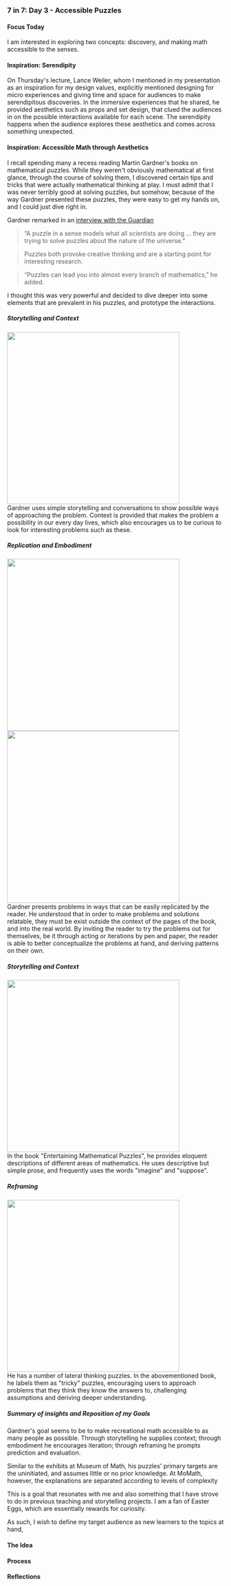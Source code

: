 ### 7 in 7: Day 3 - Accessible Puzzles ###

#### Focus Today ####
I am interested in exploring two concepts: discovery, and making math accessible to the senses. 

#### Inspiration: Serendipity ####
On Thursday's lecture, Lance Weiler, whom I mentioned in my presentation as an inspiration for my design values, explicitly mentioned designing for micro experiences and giving time and space for audiences to make serendipitous discoveries. In the immersive experiences that he shared, he provided  aesthetics such as props and set design, that clued the audiences in on the possible interactions available for each scene. The serendipity happens when the audience explores these aesthetics and comes across something unexpected.

#### Inspiration: Accessible Math through Aesthetics ####
I recall spending many a recess reading Martin Gardner's books on mathematical puzzles. While they weren't obviously mathematical at first glance, through the course of solving them, I discovered certain tips and tricks that were actually mathematical thinking at play. I must admit that I was never terribly good at solving puzzles, but somehow, because of the way Gardner presented these puzzles, they were easy to get my hands on, and I could just dive right in.

Gardner remarked in an [interview with the Guardian](https://www.theguardian.com/science/alexs-adventures-in-numberland/2014/oct/21/martin-gardner-mathematical-puzzles-birthday) <br>
> “A puzzle in a sense models what all scientists are doing ... they are trying to solve puzzles about the nature of the universe.” 

> Puzzles both provoke creative thinking and are a starting point for interesting research.

> “Puzzles can lead you into almost every branch of mathematics,” he added.

I thought this was very powerful and decided to dive deeper into some elements that are prevalent in his puzzles, and prototype the interactions.

##### Storytelling and Context #####
<img src="/major-studio-1/photos/problem1.png" width="400">  <br>
Gardner uses simple storytelling and conversations to show possible ways of approaching the problem. Context is provided that makes the problem a possibility in our every day lives, which also encourages us to be curious to look for interesting problems such as these. <br>

##### Replication and Embodiment #####
<img src="/major-studio-1/photos/problem2.png" width="400"> 
<img src="/major-studio-1/photos/solution2.png" width="400">   <br>
Gardner presents problems in ways that can be easily replicated by the reader. He understood that in order to make problems and solutions relatable, they must be exist outside the context of the pages of the book, and into the real world. By inviting the reader to try the problems out for themselves, be it through acting or iterations by pen and paper, the reader is able to better conceptualize the problems at hand, and deriving patterns on their own. 

##### Storytelling and Context #####
<img src="/major-studio-1/photos/topology-explanation.png" width="400">  <br> 
In the book "Entertaining Mathematical Puzzles", he provides eloquent descriptions of different areas of mathematics. He uses descriptive but simple prose, and frequently uses the words "imagine" and "suppose".

##### Reframing #####
<img src="/major-studio-1/photos/problem3.png" width="400">  <br> 
He has a number of lateral thinking puzzles. In the abovementioned book, he labels them as "tricky" puzzles, encouraging users to approach problems that they think they know the answers to, challenging assumptions and deriving deeper understanding.

##### Summary of insights and Reposition of my Goals #####
Gardner's goal seems to be to make recreational math accessible to as many people as possible. Through storytelling he supplies context; through embodiment he encourages iteration; through reframing he prompts prediction and evaluation.

Similar to the exhibits at Museum of Math, his puzzles' primary targets are the uninitiated, and assumes little or no prior knowledge. At MoMath, however, the explanations are separated according to levels of complexity

 This is a goal that resonates with me and also something that I have strove to do in previous teaching and storytelling projects. I am a fan of Easter Eggs, which are essentially rewards for curiosity.

As such, I wish to define my target audience as new learners to the topics at hand, 

#### The Idea ####


#### Process ####

#### Reflections ####


